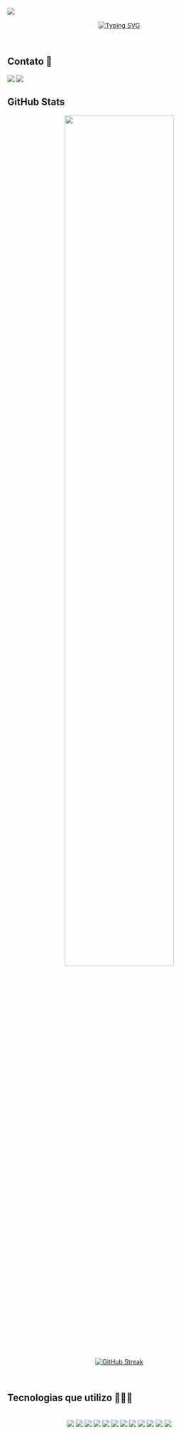 
<br>
<img align="left" src="https://visitor-badge.laobi.icu/badge?page_id=theodirk21.theodirk21">
<br>

<div align="center">

 [![Typing SVG](https://readme-typing-svg.herokuapp.com?font=Fira+Code&weight=500&size=15&duration=3000&pause=50&color=F7E025&center=true&vCenter=true&width=435&lines=Bem+vinde!!!;Eu+sou+Theo+Dirk+;Sou+Engenheiro+de+Software)](https://git.io/typing-svg)

<br>
<h2 align="left"> Contato 📱</h2>
<div align="left"> 
  <a href = "mailto:theodirk17@gmail.com"><img src="https://img.shields.io/badge/-Gmail-D14836?style=for-the-badge&logo=gmail&logoColor=white" target="_blank"></a>
  <a href="https://www.linkedin.com/in/theo-dirk" target="_blank"><img src="https://img.shields.io/badge/-LinkedIn-%230077B5?style=for-the-badge&logo=linkedin&logoColor=white" target="_blank"></a>  

<br>
<h2 align="left"> GitHub Stats </h2>
<div align="center">

 <img align="center" width="70%" src="https://github-readme-stats.vercel.app/api?username=theodirk21&show_icons=true&theme=gotham" />

 <br><br>

[![GitHub Streak](https://github-readme-streak-stats.herokuapp.com?user=theodirk21&theme=gotham&border_radius=6&locale=pt_BR&date_format=j%20M%5B%20Y%5D&card_width=700)](https://git.io/streak-stats)

 </div> 
<br>
<h2 align="left"> Tecnologias que utilizo 🧑🏻‍💻</h2>
<div align="center">
<div style="display: inline_block"><br/>
    <img align="center" src="https://img.shields.io/badge/GitHub-100000?style=for-the-badge&logo=github&logoColor=white " />
    <img align="center" src="https://img.shields.io/badge/Git-E34F26?style=for-the-badge&logo=Git&logoColor=white" />
    <img align="center" src="https://img.shields.io/badge/Java-FF2400?style=for-the-badge&logo=openjdk&logoColor=white" />
    <img align="center" src="https://img.shields.io/badge/React-87AFC7?style=for-the-badge&logo=react&logoColor=white" />
    <img align="center" src="https://img.shields.io/badge/Spring-51b55a?style=for-the-badge&logo=spring&logoColor=white" />
    <img align="center" src="https://img.shields.io/badge/Azure-151B54?style=for-the-badge&logoColor=white" />
    <img align="center" src="https://img.shields.io/badge/CSS3-1572B6?style=for-the-badge&logo=css3&logoColor=white" />
    <img align="center" src="https://img.shields.io/badge/javascript-%23323330.svg?style=for-the-badge&logo=javascript&logoColor=%23F7DF1E" />
    <img align="center" src="https://img.shields.io/badge/Python-3776AB?style=for-the-badge&logo=python&logoColor=yellow" />
    <img align="center" src="https://img.shields.io/badge/Sql-f1220b?style=for-the-badge&logo=SQL&logoColor=red" />
    <img align="center" src="https://img.shields.io/badge/HTML5-E34F26?style=for-the-badge&logo=html5&logoColor=white" />
    <img align="center" src="https://img.shields.io/badge/Typescript-4169E1?style=for-the-badge&logo=typescript&logoColor=white" />


 
</div><br/>
</div> 
